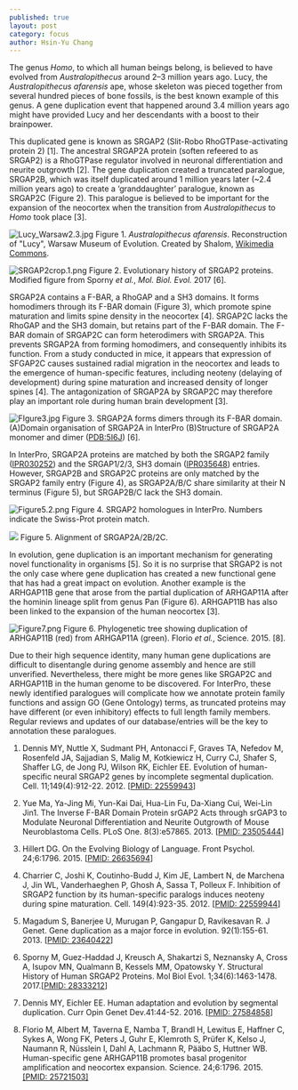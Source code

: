 ```yaml
---
published: true
layout: post
category: focus
author: Hsin-Yu Chang
---
```

The genus _Homo_, to which all human beings belong, is believed to have evolved from _Australopithecus_ around 2–3 million years ago. Lucy, the _Australopithecus afarensis_ ape, whose skeleton was pieced together from several hundred pieces of bone fossils, is the best known example of this genus. A gene duplication event that happened around 3.4 million years ago might have provided Lucy and her descendants with a boost to their brainpower. 

This duplicated gene is known as SRGAP2 (Slit-Robo RhoGTPase-activating protein 2) [1]. The ancestral SRGAP2A protein (soften refeered to as SRGAP2) is a RhoGTPase regulator involved in neuronal differentiation and neurite outgrowth [2]. The gene duplication created a truncated paralogue, SRGAP2B, which was itself duplicated around 1 million years later (~2.4 million years ago) to create a ‘granddaughter’ paralogue, known as SRGAP2C (Figure 2). This paralogue is believed to be important for the expansion of the neocortex when the transition from _Australopithecus_ to _Homo_ took place [3]. 

![Lucy_Warsaw2.3.jpg]({{site.baseurl}}/assets/media/images/posts/Lucy_Warsaw2.3.jpg)
Figure 1. _Australopithecus afarensis_. Reconstruction of "Lucy", Warsaw Museum of Evolution. Created by Shalom, [Wikimedia Commons](https://creativecommons.org/licenses/by-sa/3.0/). 


![SRGAP2crop.1.png]({{site.baseurl}}/assets/media/images/posts/SRGAP2crop.1.png)
Figure 2. Evolutionary history of SRGAP2 proteins. Modified figure from Sporny _et al._, _Mol. Biol. Evol._ 2017 [6].


SRGAP2A contains a F-BAR, a RhoGAP and a SH3 domains. It forms homodimers through its F-BAR domain (Figure 3), which promote spine maturation and limits spine density in the neocortex [4]. SRGAP2C lacks the RhoGAP and the SH3 domain, but retains part of the F-BAR domain. The F-BAR domain of SRGAP2C can form heterodimers with SRGAP2A. This prevents SRGAP2A from forming homodimers, and consequently inhibits its function. From a study conducted in mice, it appears that expression of SFGAP2C causes sustained radial migration in the neocortex and leads to the emergence of human-specific features, including neoteny (delaying of development) during spine maturation and increased density of longer spines [4]. The antagonization of SRGAP2A by SRGAP2C may therefore play an important role during human brain development [3].


![FIgure3.jpg]({{site.baseurl}}/assets/media/images/posts/FIgure3.jpg)
Figure 3. SRGAP2A forms dimers through its F-BAR domain. (A)Domain organisation of SRGAP2A in InterPro (B)Structure of SRGAP2A monomer and dimer ([PDB:5I6J](http://www.rcsb.org/pdb/explore.do?structureId=5i6j)) [6].  


In InterPro, SRGAP2A proteins are matched by both the SRGAP2 family ([IPR030252](http://www.ebi.ac.uk/interpro/entry/IPR030252)) and the SRGAP1/2/3, SH3 domain ([IPR035648](http://www.ebi.ac.uk/interpro/entry/IPR035648)) entries. However, SRGAP2B and SRGAP2C proteins are only matched by the SRGAP2 family entry (Figure 4), as SRGAP2A/B/C share similarity at their N terminus (Figure 5), but SRGAP2B/C lack the SH3 domain.

![Figure5.2.png]({{site.baseurl}}/assets/media/images/posts/Figure5.2.png)
Figure 4. SRGAP2 homologues in InterPro. Numbers indicate the Swiss-Prot protein match.

![]({{site.baseurl}}/assets/media/images/posts/Figure6.png)
Figure 5. Alignment of SRGAP2A/2B/2C.  

In evolution, gene duplication is an important mechanism for generating novel functionality in organisms [5]. So it is no surprise that SRGAP2 is not the only case where gene duplication has created a new functional gene that has had a great impact on evolution. Another example is the ARHGAP11B gene that arose from the partial duplication of ARHGAP11A after the hominin lineage split from genus Pan (Figure 6). ARHGAP11B has also been linked to the expansion of the human neocortex [3].

![Figure7.png]({{site.baseurl}}/assets/media/images/posts/Figure7.png)
Figure 6. Phylogenetic tree showing duplication of ARHGAP11B (red) from ARHGAP11A (green). Florio _et al._, Science. 2015. [8].

Due to their high sequence identity, many human gene duplications are difficult to disentangle during genome assembly and hence are still unverified. Nevertheless, there might be more genes like SRGAP2C and ARHGAP11B in the human genome to be discovered. For InterPro, these newly identified paralogues will complicate how we annotate protein family functions and assign GO (Gene Ontology) terms, as truncated proteins may have different (or even inhibitory) effects to full length family members. Regular reviews and updates of our database/entries will be the key to annotation these paralogues.


1. Dennis MY, Nuttle X, Sudmant PH, Antonacci F, Graves TA, Nefedov M, Rosenfeld JA, Sajjadian S, Malig M, Kotkiewicz H, Curry CJ, Shafer S, Shaffer LG, de Jong PJ, Wilson RK, Eichler EE. Evolution of human-specific neural SRGAP2 genes by incomplete segmental duplication. Cell. 11;149(4):912-22. 2012. [[PMID: 22559943](http://europepmc.org/articles/PMC3365555?fromSearch=singleResult)]

2. Yue Ma, Ya-Jing Mi, Yun-Kai Dai, Hua-Lin Fu, Da-Xiang Cui, Wei-Lin Jin1. The Inverse F-BAR Domain Protein srGAP2 Acts through srGAP3 to Modulate Neuronal Differentiation and Neurite Outgrowth of Mouse Neuroblastoma Cells. PLoS One. 8(3):e57865. 2013. [[PMID: 23505444](http://europepmc.org/abstract/MED/23505444)]

3. Hillert DG. On the Evolving Biology of Language. Front Psychol. 24;6:1796. 2015. [[PMID: 26635694](http://europepmc.org/articles/PMC4656830?fromSearch=singleResult)]

4. Charrier C, Joshi K, Coutinho-Budd J, Kim JE, Lambert N, de Marchena J, Jin WL, Vanderhaeghen P, Ghosh A, Sassa T, Polleux F. Inhibition of SRGAP2 function by its human-specific paralogs induces neoteny during spine maturation. Cell. 149(4):923-35. 2012. [[PMID: 22559944](http://europepmc.org/articles/PMC3357949?fromSearch=singleResult)]

5. Magadum S, Banerjee U, Murugan P, Gangapur D, Ravikesavan R. J Genet. Gene duplication as a major force in evolution. 92(1):155-61. 2013. 
[[PMID: 23640422](http://europepmc.org/abstract/MED/23640422?fromSearch=singleResult)]

6. Sporny M, Guez-Haddad J, Kreusch A, Shakartzi S, Neznansky A, Cross A, Isupov MN, Qualmann B, Kessels MM, Opatowsky Y. Structural History of Human SRGAP2 Proteins. Mol Biol Evol. 1;34(6):1463-1478. 2017.[[PMID: 28333212](http://europepmc.org/articles/PMC5435084?fromSearch=singleResult)]

7. Dennis MY, Eichler EE. Human adaptation and evolution by segmental duplication. Curr Opin Genet Dev.41:44-52. 2016. [[PMID: 27584858](http://europepmc.org/abstract/MED/27584858?fromSearch=singleResult)]

8. Florio M, Albert M, Taverna E, Namba T, Brandl H, Lewitus E, Haffner C, Sykes A, Wong FK, Peters J, Guhr E, Klemroth S, Prüfer K, Kelso J, Naumann R, Nüsslein I, Dahl A, Lachmann R, Pääbo S, Huttner WB. Human-specific gene ARHGAP11B promotes basal progenitor amplification and neocortex expansion. Science. 24;6:1796. 2015. [[PMID:    25721503]](http://europepmc.org/abstract/MED/25721503?fromSearch=singleResult)
